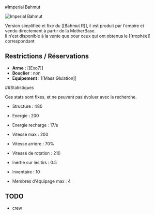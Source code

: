 #Imperial Bahmut

![Imperial Bahmut](https://wiki.gangsofspace.com/fr/uploads/imperial-bahmut.jpg)

Version simplifiée et fixe du [[Bahmut R]], il est produit par l'empire et vendu directement à partir de la MotherBase.<br>
Il n'est disponible à la vente que pour ceux qui ont obtenus le [[trophée]] correspondant

## Restrictions / Réservations

* **Arme** : [[Exo7]]
* **Bouclier** : non
* **Equipement** : [[Mass Glulation]]

##Statistiques

Ces stats sont fixes, et ne peuvent pas évoluer avec la recherche.

 - Structure : 480
 - Energie : 200
 - Energie recharge : 17/s

 - Vitesse max : 200
 - Vitesse arrière : 70%
 - Vitesse de rotation : 210
 - Inertie sur les tirs : 0.5

 - Inventaire : 10
 - Membres d'équipage max : 4

## TODO
* crew